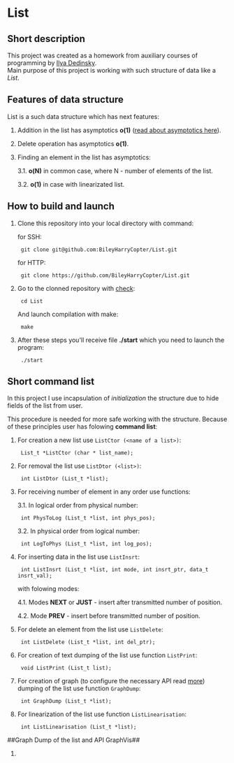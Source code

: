 <style>

mark
{
    color:red;
}

</style>

# List #

## Short description ##

This project was created as a homework from auxiliary courses of programming by [Ilya Dedinsky](https://github.com/ded32?tab=following).  
Main purpose of this project is working with such structure of data like a *List*.

## Features of data structure ##

List is a such data structure which has next features:

1. Addition in the list has asymptotics **o(1)** ([read about asymptotics here](http://cs.mipt.ru/wp/wp-content/uploads/2018/09/02-resource.pdf)).

2. Delete operation has asymptotics **o(1)**.

3. Finding an element in the list has asymptotics:

    3.1. **o(N)** in common case, where N - number of elements of the list.

    3.2. **o(1)** in case with linearizated list.

## How to build and launch ##

1. Clone this repository into your local directory with command:

    for SSH:

        git clone git@github.com:BileyHarryCopter/List.git

    for HTTP:

        git clone https://github.com/BileyHarryCopter/List.git

2. Go to the clonned repository with [check](##graph-dump-of-the-list-and-api-graphvis##):

        cd List

    And launch compilation with make:

        make

3. After these steps you'll receive file **./start** which you need to launch the program:

        ./start

## Short command list ##

In this project I use incapsulation of *initialization* the structure due to hide fields of the list from user.

This procedure is needed for more safe working with the structure. Because of these principles user has folowing **command list**:

1. For creation a new list use `ListCtor (<name of a list>)`:

        List_t *ListCtor (char * list_name);

2. For removal the list use `ListDtor (<list>)`:

        int ListDtor (List_t *list);

3. For receiving number of element in any order use functions:

    3.1. In logical order from physical number:

        int PhysToLog (List_t *list, int phys_pos);

    3.2. In physical order from logical number:

        int LogToPhys (List_t *list, int log_pos);

4. For inserting data in the list use `ListInsrt`:

        int ListInsrt (List_t *list, int mode, int insrt_ptr, data_t insrt_val);

    with folowing modes:

    4.1. Modes **NEXT** or **JUST** - insert after transmitted number of position.

    4.2. Mode **PREV** - insert before transmitted number of position.

5. For delete an element from the list use `ListDelete`:

        int ListDelete (List_t *list, int del_ptr);

6. For creation of text dumping of the list use function `ListPrint`:

        void ListPrint (List_t list);

7. For creation of graph (to configure the necessary API read [more](##graph-dump-of-the-list-and-api-graphvis##)) dumping of the list use function `GraphDump`:

        int GraphDump (List_t *list);

8. For linearization of the list use function `ListLinearisation`:

        int ListLinearisation (List_t *list);

##Graph Dump of the list and API GraphVis##

1.
